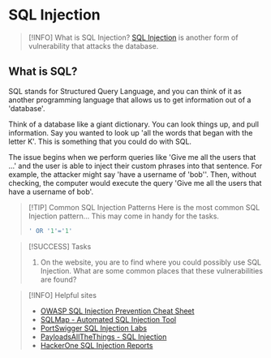 # SQL Injection

> [!INFO] What is SQL Injection?
> [SQL Injection](https://portswigger.net/web-security/sql-injection) is another form of vulnerability that attacks the database.

## What is SQL?

SQL stands for Structured Query Language, and you can think of it as another programming language that allows us to get information out of a 'database'.

Think of a database like a giant dictionary. You can look things up, and pull information. Say you wanted to look up 'all the words that began with the letter K'. This is something that you could do with SQL.

The issue begins when we perform queries like 'Give me all the users that ...' and the user is able to inject their custom phrases into that sentence. For example, the attacker might say 'have a username of 'bob''. Then, without checking, the computer would execute the query 'Give me all the users that have a username of bob'.

> [!TIP] Common SQL Injection Patterns
> Here is the most common SQL Injection pattern... This may come in handy for the tasks.
>
> ```sql
> ' OR '1'='1'
> ```

> [!SUCCESS] Tasks
>
> 1. On the website, you are to find where you could possibly use SQL Injection. What are some common places that these vulnerabilities are found?

> [!INFO] Helpful sites
>
> - [OWASP SQL Injection Prevention Cheat Sheet](https://cheatsheetseries.owasp.org/cheatsheets/SQL_Injection_Prevention_Cheat_Sheet.html)
> - [SQLMap - Automated SQL Injection Tool](https://sqlmap.org/)
> - [PortSwigger SQL Injection Labs](https://portswigger.net/web-security/sql-injection)
> - [PayloadsAllTheThings - SQL Injection](https://github.com/swisskyrepo/PayloadsAllTheThings/tree/master/SQL%20Injection)
> - [HackerOne SQL Injection Reports](https://hackerone.com/hacktivity?filter=type%3Aall%20weakness%3Asql_injection)
